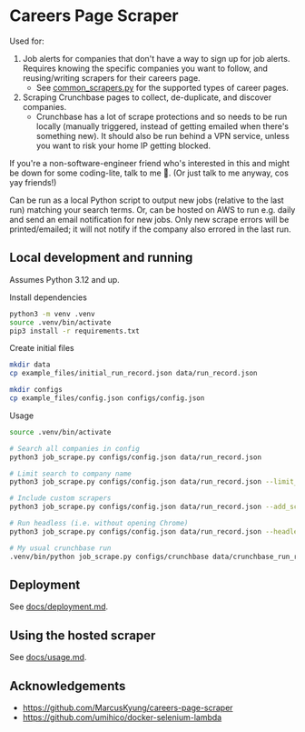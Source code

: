 # Careers Page Scraper

Used for:
1. Job alerts for companies that don't have a way to sign up for job alerts. Requires knowing the specific companies you want to follow, and reusing/writing scrapers for their careers page.
   * See [common_scrapers.py](common_scrapers.py) for the supported types of career pages.
2. Scraping Crunchbase pages to collect, de-duplicate, and discover companies.
   * Crunchbase has a lot of scrape protections and so needs to be run locally (manually triggered, instead of getting emailed when there's something new). It should also be run behind a VPN service, unless you want to risk your home IP getting blocked.

If you're a non-software-engineer friend who's interested in this and might be down for some coding-lite, talk to me 🙂. (Or just talk to me anyway, cos yay friends!)

Can be run as a local Python script to output new jobs (relative to the last run) matching your search terms. Or, can be hosted on AWS to run e.g. daily and send an email notification for new jobs. Only new scrape errors will be printed/emailed; it will not notify if the company also errored in the last run.


## Local development and running

Assumes Python 3.12 and up.

Install dependencies
```sh
python3 -m venv .venv
source .venv/bin/activate
pip3 install -r requirements.txt
```

Create initial files
```sh
mkdir data
cp example_files/initial_run_record.json data/run_record.json

mkdir configs
cp example_files/config.json configs/config.json
```

Usage
```sh
source .venv/bin/activate

# Search all companies in config
python3 job_scrape.py configs/config.json data/run_record.json

# Limit search to company name
python3 job_scrape.py configs/config.json data/run_record.json --limit_company "example company name"

# Include custom scrapers
python3 job_scrape.py configs/config.json data/run_record.json --add_scrapers_file configs/scrapers.py

# Run headless (i.e. without opening Chrome)
python3 job_scrape.py configs/config.json data/run_record.json --headless

# My usual crunchbase run
.venv/bin/python job_scrape.py configs/crunchbase data/crunchbase_run_record.json --backup_run_record
```

## Deployment

See [docs/deployment.md](docs/deployment.md).

## Using the hosted scraper

See [docs/usage.md](docs/usage.md).

## Acknowledgements

- https://github.com/MarcusKyung/careers-page-scraper
- https://github.com/umihico/docker-selenium-lambda

